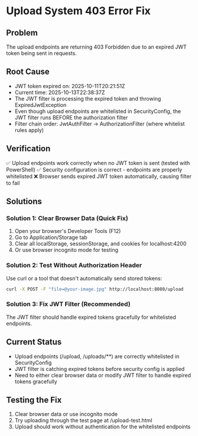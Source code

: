 # Upload System 403 Error Fix

## Problem
The upload endpoints are returning 403 Forbidden due to an expired JWT token being sent in requests.

## Root Cause
- JWT token expired on: 2025-10-11T20:21:51Z
- Current time: 2025-10-13T22:38:37Z
- The JWT filter is processing the expired token and throwing ExpiredJwtException
- Even though upload endpoints are whitelisted in SecurityConfig, the JWT filter runs BEFORE the authorization filter
- Filter chain order: JwtAuthFilter → AuthorizationFilter (where whitelist rules apply)

## Verification
✅ Upload endpoints work correctly when no JWT token is sent (tested with PowerShell)
✅ Security configuration is correct - endpoints are properly whitelisted
❌ Browser sends expired JWT token automatically, causing filter to fail

## Solutions

### Solution 1: Clear Browser Data (Quick Fix)
1. Open your browser's Developer Tools (F12)
2. Go to Application/Storage tab
3. Clear all localStorage, sessionStorage, and cookies for localhost:4200
4. Or use browser incognito mode for testing

### Solution 2: Test Without Authorization Header
Use curl or a tool that doesn't automatically send stored tokens:

```bash
curl -X POST -F "file=@your-image.jpg" http://localhost:8080/upload
```

### Solution 3: Fix JWT Filter (Recommended)
The JWT filter should handle expired tokens gracefully for whitelisted endpoints.

## Current Status
- Upload endpoints (/upload, /uploads/**) are correctly whitelisted in SecurityConfig
- JWT filter is catching expired tokens before security config is applied
- Need to either clear browser data or modify JWT filter to handle expired tokens gracefully

## Testing the Fix
1. Clear browser data or use incognito mode
2. Try uploading through the test page at /upload-test.html
3. Upload should work without authentication for the whitelisted endpoints